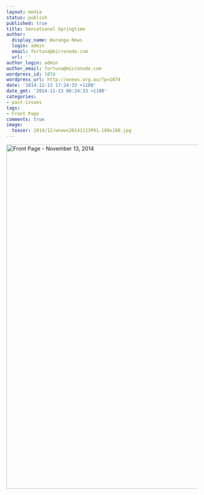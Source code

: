 ```yaml
---
layout: media
status: publish
published: true
title: Sensational Springtime
author:
  display_name: Waranga News
  login: admin
  email: fortuna@micronode.com
  url: ''
author_login: admin
author_email: fortuna@micronode.com
wordpress_id: 1074
wordpress_url: http://wnews.org.au/?p=1074
date: '2014-11-13 17:24:33 +1100'
date_gmt: '2014-11-13 06:24:33 +1100'
categories:
- past-issues
tags:
- Front Page
comments: true
image:
  teaser: 2014/12/wnews20141113P01-188x188.jpg
---
```


<a href="{{ site.url }}/images/2014/12/wnews20141113P01.pdf"><img class="alignnone size-full wp-image-1070" alt="Front Page - November 13, 2014" src="{{ site.url }}/images/2014/12/wnews20141113P01.jpg" width="624" height="907" /></a>
